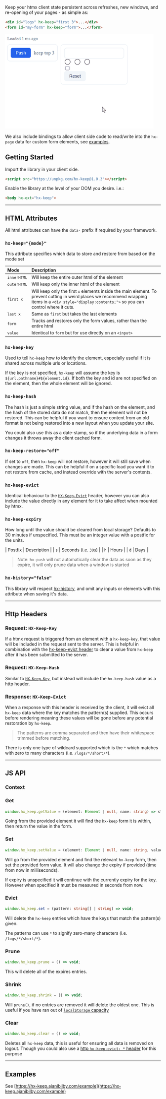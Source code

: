 Keep your htmx client state persistent across refreshes, new windows, and re-opening of your pages - as simple as:

```html
<div id="logs" hx-keep="first 3">...</div>
<form id="my-form" hx-keep="form">...</form>
```

![banner](/images/banner.gif)

We also include bindings to allow client side code to read/write into the `hx-page` data for custom form elements, see [examples](/example/).

## Getting Started

Import the library in your client side.

```html
<script src="https://unpkg.com/hx-keep@1.0.3"></script>
```

Enable the library at the level of your DOM you desire. i.e.:
```html
<body hx-ext="hx-keep">
```

---

## HTML Attributes

All html attributes can have the `data-` prefix if required by your framework.

### `hx-keep="{mode}"`

This attribute specifies which data to store and restore from based on the mode set

| Mode | Description |
| :- | :- |
| `innerHTML` | Will keep the entire outer html of the element
| `outerHTML` | Will keep only the inner html of the element
| `first x` | Will keep only the first `x` elements inside the main element. To prevent cutting in weird places we recommend wrapping items in a `<div style="display:contents;">` so you can control where it cuts.
| `last x` | Same as `first` but takes the last elements
| `form`  | Tracks and restores only the form values, rather than the entire html
| `value` | Identical to `form` but for use directly on an `<input>`

### `hx-keep-key`

Used to tell `hx-keep` how to identify the element, especially useful if it is shared across multiple urls or locations.

If the key is not specified, `hx-keep` will assume the key is `${url.pathname}#${element.id}`.
If both the key and id are not specified on the element, then the whole element will be ignored.

### `hx-keep-hash`

The hash is just a simple string value, and if the hash on the element, and the hash of the stored data do not match, then the element will not be restored. This can be helpful if you want to ensure content from an old format is not being restored into a new layout when you update your site.

You could also use this as a date-stamp, so if the underlying data in a form changes it throws away the client cached form.

### `hx-keep-restore="off"`

If set to `off`, then `hx-keep` will not restore, however it will still save when changes are made.
This can be helpful if on a specific load you want it to not restore from cache, and instead override with the server's contents.

### `hx-keep-evict`

Identical behaviour to the [`HX-Keep-Evict`](#response-hx-keep-evict) header, however you can also include the value directly in any element for it to take affect when mounted by htmx.

### `hx-keep-expiry`

How long until the value should be cleared from local storage? Defaults to 30 minutes if unspecified.
This must be an integer value with a postfix for the units.

| Postfix | Description |
| `s` | Seconds (i.e. `30s`) |
| `h` | Hours |
| `d` | Days |

> Note: `hx-push` will not automatically clear the data as soon as they expire, it will only prune data when a window is started

### `hx-history="false"`

This library will respect [hx-history](https://htmx.org/attributes/hx-history/), and omit any inputs or elements with this attribute when saving it's data.

---

## Http Headers

### Request: `HX-Keep-Key`

If a htmx request is triggered from an element with a `hx-keep-key`, that value will be included in the request sent to the server.
This is helpful in combination with the [hx-keep-evict header](#response-hx-keep-evict) to clear a value from `hx-keep` after it has been submitted to the server.

### Request: `HX-Keep-Hash`

Similar to [`HX-Keep-Key`](#request-hx-keep-key), but instead will include the `hx-keep-hash` value as a http header.

### Response: `HX-Keep-Evict`

When a response with this header is received by the client, it will evict all `hx-keep` data where the key matches the pattern(s) supplied. This occurs before rendering meaning these values will be gone before any potential restoration by `hx-keep`.

> The patterns are comma separated and then have their whitespace trimmed before matching.

There is only one type of wildcard supported which is the `*` which matches with zero to many characters (i.e. `/logs/*/short/*`).

---

## JS API

### Context

### Get

```ts
window.hx_keep.getValue = (element: Element | null, name: string) => string | null;
```

Going from the provided element it will find the `hx-keep` form it is within, then return the value in the form.

### Set

```ts
window.hx_keep.setValue = (element: Element | null, name: string, value: string, expiry?: number) => void;
```

Will go from the provided element and find the relevant `hx-keep` form, then set the provided form value.
It will also change the expiry if provided (time from now in milliseconds).

If expiry is unspecified it will continue with the currently expiry for the key. However when specified it must be measured in seconds from now.

### Evict

```ts
window.hx_keep.set = (pattern: string[] | string) => void;
```

Will delete the `hx-keep` entries which have the keys that match the pattern(s) given.

The patterns can use `*` to signify zero-many characters (i.e. `/logs/*/short/*`).

### Prune

```ts
window.hx_keep.prune = () => void;
```

This will delete all of the expires entries.

### Shrink

```ts
window.hx_keep.shrink = () => void;
```

Will `prune()`, if no entries are removed it will delete the oldest one.
This is useful if you have ran out of [`localStorage` capacity](https://developer.mozilla.org/en-US/docs/Web/API/Storage_API/Storage_quotas_and_eviction_criteria#web_storage)

### Clear

```ts
window.hx_keep.clear = () => void;
```

Deletes all `hx-keep` data, this is useful for ensuring all data is removed on logout.
Though you could also use a [http `hx-keep-evict: *` header](#response-hx-keep-evict) for this purpose

---

## Examples

See [https://hx-keep.ajanibilby.com/example](https://hx-keep.ajanibilby.com/example)